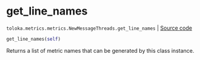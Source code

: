 # get_line_names
`toloka.metrics.metrics.NewMessageThreads.get_line_names` | [Source code](https://github.com/Toloka/toloka-kit/blob/v1.0.2/src/metrics/metrics.py#L399)

```python
get_line_names(self)
```

Returns a list of metric names that can be generated by this class instance.

